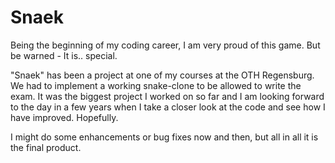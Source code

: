 # Snaek
Being the beginning of my coding career, I am very proud of this game.
But be warned - It is.. special.

"Snaek" has been a project at one of my courses at the OTH Regensburg. 
We had to implement a working snake-clone to be allowed to write the exam.
It was the biggest project I worked on so far and I am looking forward to the day in a few years when I take a closer look at the code and see how I have improved. Hopefully.

I might do some enhancements or bug fixes now and then, but all in all it is the final product.

